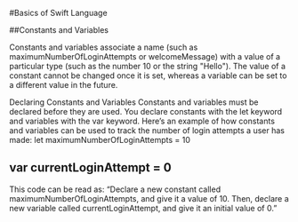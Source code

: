 
#Basics of Swift Language

##Constants and Variables

Constants and variables associate a name (such as maximumNumberOfLoginAttempts or welcomeMessage) with a value of a particular type (such as the number 10 or the string "Hello"). The value of a constant cannot be changed once it is set, whereas a variable can be set to a different value in the future. 

Declaring Constants and Variables
Constants and variables must be declared before they are used. You declare constants with the let keyword and variables with the var keyword. Here’s an example of how constants and variables can be used to track the number of login attempts a user has made: 
let maximumNumberOfLoginAttempts = 10

## var currentLoginAttempt = 0
This code can be read as: 
“Declare a new constant called maximumNumberOfLoginAttempts, and give it a value of 10. Then, declare a new variable called currentLoginAttempt, and give it an initial value of 0.” 
